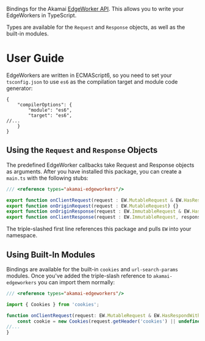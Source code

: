 Bindings for the Akamai [EdgeWorker API]. This allows you to write 
your EdgeWorkers in TypeScript.  

Types are available for the `Request` and `Response` objects, as well as the 
built-in modules.   

# User Guide

EdgeWorkers are written in ECMAScript6, so you need to set your 
`tsconfig.json` to use `es6` as the compilation target and module 
code generator:

```json5
{
    "compilerOptions": {
        "module": "es6",
        "target": "es6",
//...
    }
}
```    

## Using the `Request` and `Response` Objects

The predefined EdgeWorker callbacks take Request and Response objects as 
arguments. After you have installed this package, you can create a `main.ts`
with the following stubs:

```typescript
/// <reference types="akamai-edgeworkers"/>

export function onClientRequest(request : EW.MutableRequest & EW.HasRespondWith){}
export function onOriginRequest(request : EW.MutableRequest) {}
export function onOriginResponse(request : EW.ImmutableRequest & EW.HasRespondWith, response : EW.Response) {}
export function onClientResponse(request : EW.ImmutableRequest, response : EW.Response) {} 
```

The triple-slashed first line references this package and pulls `EW` into your 
namespace. 

## Using Built-In Modules

Bindings are available for the built-in `cookies` and `url-search-params` 
modules. Once you've added the triple-slash reference to `akamai-edgeworkers`
you can import them normally:

```typescript
/// <reference types="akamai-edgeworkers"/>

import { Cookies } from 'cookies';

function onClientRequest(request: EW.MutableRequest & EW.HasRespondWith) {
    const cookie = new Cookies(request.getHeader('cookies') || undefined);
//...
}
```

[EdgeWorker API]: https://developer.akamai.com/api/web_performance/edgeworkers/v1.html